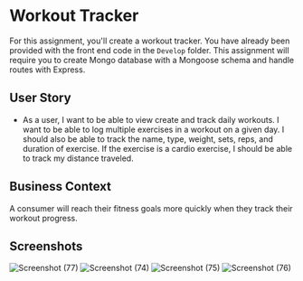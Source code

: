 # Workout Tracker

For this assignment, you'll create a workout tracker. You have already been provided with the front end code in the `Develop` folder. This assignment will require you to create Mongo database with a Mongoose schema and handle routes with Express.

## User Story

* As a user, I want to be able to view create and track daily workouts. I want to be able to log multiple exercises in a workout on a given day. I should also be able to track the name, type, weight, sets, reps, and duration of exercise. If the exercise is a cardio exercise, I should be able to track my distance traveled.

## Business Context

A consumer will reach their fitness goals more quickly when they track their workout progress.

## Screenshots

![Screenshot (77)](https://user-images.githubusercontent.com/70493940/107471983-f9446000-6b22-11eb-9738-19ee20cd7362.png)
![Screenshot (74)](https://user-images.githubusercontent.com/70493940/107471984-f9dcf680-6b22-11eb-8b14-1ace2171ee1b.png)
![Screenshot (75)](https://user-images.githubusercontent.com/70493940/107471985-f9dcf680-6b22-11eb-9c0a-b787b4e6d221.png)
![Screenshot (76)](https://user-images.githubusercontent.com/70493940/107471986-f9dcf680-6b22-11eb-83b5-5b83fbc3389c.png)
